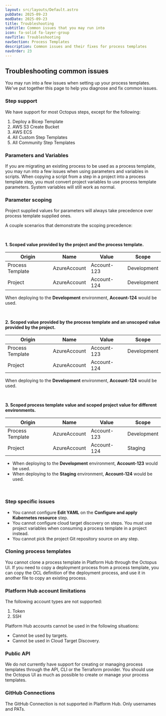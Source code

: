 ```yaml
---
layout: src/layouts/Default.astro
pubDate: 2025-09-23
modDate: 2025-09-23
title: Troubleshooting
subtitle: Common issues that you may run into
icon: fa-solid fa-layer-group
navTitle: Troubleshooting
navSection: Process Templates
description: Common issues and their fixes for process templates
navOrder: 23
---
```


## Troubleshooting common issues

You may run into a few issues when setting up your process templates. We've put together this page to help you diagnose and fix common issues.

### Step support

We have support for most Octopus steps, except for the following:

1. Deploy a Bicep Template
2. AWS S3 Create Bucket
3. AWS ECS
4. All Custom Step Templates
5. All Community Step Templates

### Parameters and Variables

If you are migrating an existing process to be used as a process template, you may run into a few issues when using parameters and variables in scripts. When copying a script from a step in a project into a process template step, you must convert project variables to use process template parameters. System variables will still work as normal.

### Parameter scoping

Project supplied values for parameters will always take precedence over process template supplied ones.

A couple scenarios that demonstrate the scoping precedence:

<br>

**1. Scoped value provided by the project and the process template.**

| Origin           | Name         | Value            | Scope       |
|------------------|--------------|------------------|-------------|
| Process Template | AzureAccount | Account-123 | Development |
| Project          | AzureAccount     | Account-124 | Development |

When deploying to the **Development** environment, **Account-124** would be used.

<br>

**2. Scoped value provided by the process template and an unscoped value provided by the project.**

| Origin           | Name         | Value            | Scope       |
|------------------|--------------|------------------|-------------|
| Process Template | AzureAccount | Account-123 | Development |
| Project          | AzureAccount     | Account-124 | |

When deploying to the **Development** environment, **Account-124** would be used.

<br>

**3. Scoped process template value and scoped project value for different environments.**

| Origin           | Name         | Value            | Scope       |
|------------------|--------------|------------------|-------------|
| Process Template | AzureAccount | Account-123 | Development |
| Project          | AzureAccount     | Account-124 | Staging |

- When deploying to the **Development** environment, **Account-123** would be used.
- When deploying to the **Staging** environment, **Account-124** would be used.

<br>

### Step specific issues

- You cannot configure **Edit YAML** on the **Configure and apply Kubernetes resource** step.
- You cannot configure cloud target discovery on steps. You must use project variables when consuming a process template in a project instead.
- You cannot pick the project Git repository source on any step.

### Cloning process templates

You cannot clone a process template in Platform Hub through the Octopus UI. If you need to copy a deployment process from a process template, you can copy the OCL definition of the deployment process, and use it in another file to copy an existing process.

### Platform Hub account limitations

The following account types are not supported:

1. Token
2. SSH

Platform Hub accounts cannot be used in the following situations:

- Cannot be used by targets.
- Cannot be used in Cloud Target Discovery.  

### Public API

We do not currently have support for creating or managing process templates through the API, CLI or the Terraform provider. You should use the Octopus UI as much as possible to create or manage your process templates.

### GitHub Connections

The GitHub Connection is not supported in Platform Hub. Only usernames and PATs.
